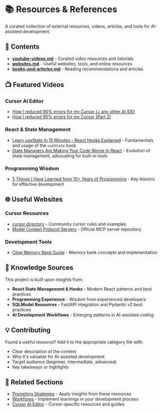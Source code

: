 # 📚 Resources & References

A curated collection of external resources, videos, articles, and tools for AI-assisted development.

## 📁 Contents

- **[youtube-videos.md](youtube-videos.md)** - Curated video resources and tutorials
- **[websites.md](websites.md)** - Useful websites, tools, and online resources
- **[books-and-articles.md](books-and-articles.md)** - Reading recommendations and articles

## 📺 Featured Videos

### Cursor AI Editor

- [How I reduced 90% errors for my Cursor (+ any other AI IDE)](https://www.youtube.com/watch?v=1L509JK8p1I)
- [How I reduced 90% errors for my Cursor (Part 2)](https://www.youtube.com/watch?v=dF4uCZAY1tk)

### React & State Management

- [Learn useState In 15 Minutes - React Hooks Explained](https://www.youtube.com/watch?v=O6P86uwfdR0) - Fundamentals and usage of the `useState` hook
- [State Managers Are Making Your Code Worse In React](https://www.youtube.com/watch?v=VenLRGHx3D4) - Evolution of state management, advocating for built-in tools

### Programming Wisdom

- [5 Things I Have Learned from 10+ Years of Programming](https://www.youtube.com/watch?v=dQfqbL3GjYA) - Key lessons for effective development

## 🌐 Useful Websites

### Cursor Resources

- [cursor.directory](https://cursor.directory/rules) - Community cursor rules and examples
- [Model Context Protocol Servers](https://github.com/modelcontextprotocol/servers) - Official MCP server repository

### Development Tools

- [Cline Memory Bank Guide](https://docs.cline.bot/prompting/cline-memory-bank) - Memory bank concepts and implementation

## 📖 Knowledge Sources

This project is built upon insights from:

- **React State Management & Hooks** - Modern React patterns and best practices
- **Programming Experience** - Wisdom from experienced developers
- **SQLModel Resources** - FastAPI integration and Pydantic v2 best practices
- **AI Development Workflows** - Emerging patterns in AI-assisted coding

## 💡 Contributing

Found a useful resource? Add it to the appropriate category file with:

- Clear description of the content
- Why it's valuable for AI-assisted development
- Target audience (beginner, intermediate, advanced)
- Key takeaways or highlights

## 🔗 Related Sections

- [Prompting Strategies](../prompting/) - Apply insights from these resources
- [Workflows](../workflows/) - Implement learnings in your development process
- [Cursor AI Editor](../cursor-ai-editor/) - Cursor-specific resources and guides
